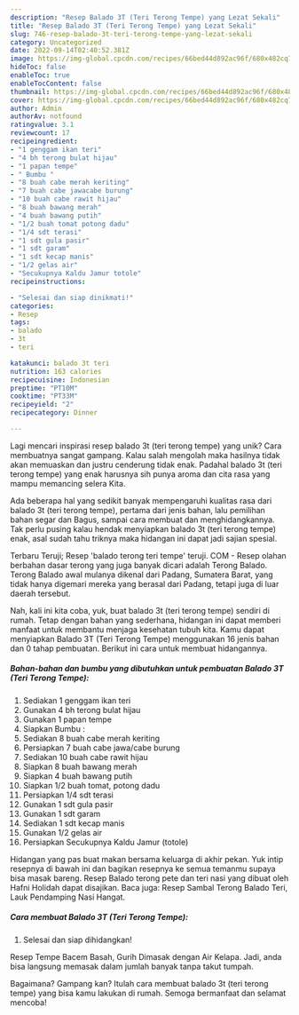 ```yaml
---
description: "Resep Balado 3T (Teri Terong Tempe) yang Lezat Sekali"
title: "Resep Balado 3T (Teri Terong Tempe) yang Lezat Sekali"
slug: 746-resep-balado-3t-teri-terong-tempe-yang-lezat-sekali
category: Uncategorized
date: 2022-09-14T02:40:52.381Z
image: https://img-global.cpcdn.com/recipes/66bed44d892ac96f/680x482cq70/balado-3t-teri-terong-tempe-foto-resep-utama.jpg
hideToc: false
enableToc: true
enableTocContent: false
thumbnail: https://img-global.cpcdn.com/recipes/66bed44d892ac96f/680x482cq70/balado-3t-teri-terong-tempe-foto-resep-utama.jpg
cover: https://img-global.cpcdn.com/recipes/66bed44d892ac96f/680x482cq70/balado-3t-teri-terong-tempe-foto-resep-utama.jpg
author: Admin
authorAv: notfound
ratingvalue: 3.1
reviewcount: 17
recipeingredient:
- "1 genggam ikan teri"
- "4 bh terong bulat hijau"
- "1 papan tempe"
- " Bumbu "
- "8 buah cabe merah keriting"
- "7 buah cabe jawacabe burung"
- "10 buah cabe rawit hijau"
- "8 buah bawang merah"
- "4 buah bawang putih"
- "1/2 buah tomat potong dadu"
- "1/4 sdt terasi"
- "1 sdt gula pasir"
- "1 sdt garam"
- "1 sdt kecap manis"
- "1/2 gelas air"
- "Secukupnya Kaldu Jamur totole"
recipeinstructions:

- "Selesai dan siap dinikmati!"
categories:
- Resep
tags:
- balado
- 3t
- teri

katakunci: balado 3t teri 
nutrition: 163 calories
recipecuisine: Indonesian
preptime: "PT10M"
cooktime: "PT33M"
recipeyield: "2"
recipecategory: Dinner

---
```





Lagi mencari inspirasi resep balado 3t (teri terong tempe) yang unik? Cara membuatnya sangat gampang. Kalau salah mengolah maka hasilnya tidak akan memuaskan dan justru cenderung tidak enak. Padahal balado 3t (teri terong tempe) yang enak harusnya sih punya aroma dan cita rasa yang mampu memancing selera Kita.





Ada beberapa hal yang sedikit banyak mempengaruhi kualitas rasa dari balado 3t (teri terong tempe), pertama dari jenis bahan, lalu pemilihan bahan segar dan Bagus, sampai cara membuat dan menghidangkannya. Tak perlu pusing kalau hendak menyiapkan balado 3t (teri terong tempe) enak,      asal sudah tahu triknya maka hidangan ini dapat jadi sajian spesial.














Terbaru Teruji; Resep &#39;balado terong teri tempe&#39; teruji. COM - Resep olahan berbahan dasar terong yang juga banyak dicari adalah Terong Balado. Terong Balado awal mulanya dikenal dari Padang, Sumatera Barat, yang tidak hanya digemari mereka yang berasal dari Padang, tetapi juga di luar daerah tersebut.






Nah, kali ini kita coba, yuk, buat balado 3t (teri terong tempe) sendiri di rumah. Tetap dengan bahan yang sederhana, hidangan ini dapat memberi manfaat untuk membantu menjaga kesehatan tubuh kita. Kamu dapat menyiapkan Balado 3T (Teri Terong Tempe) menggunakan 16 jenis bahan dan 0 tahap pembuatan. Berikut ini cara untuk membuat hidangannya.

<!--inarticleads1-->

##### Bahan-bahan dan bumbu yang dibutuhkan untuk pembuatan Balado 3T (Teri Terong Tempe):

1. Sediakan 1 genggam ikan teri
1. Gunakan 4 bh terong bulat hijau
1. Gunakan 1 papan tempe
1. Siapkan  Bumbu :
1. Sediakan 8 buah cabe merah keriting
1. Persiapkan 7 buah cabe jawa/cabe burung
1. Sediakan 10 buah cabe rawit hijau
1. Siapkan 8 buah bawang merah
1. Siapkan 4 buah bawang putih
1. Siapkan 1/2 buah tomat, potong dadu
1. Persiapkan 1/4 sdt terasi
1. Gunakan 1 sdt gula pasir
1. Gunakan 1 sdt garam
1. Sediakan 1 sdt kecap manis
1. Gunakan 1/2 gelas air
1. Persiapkan Secukupnya Kaldu Jamur (totole)


Hidangan yang pas buat makan bersama keluarga di akhir pekan. Yuk intip resepnya di bawah ini dan bagikan resepnya ke semua temanmu supaya bisa masak bareng. Resep Balado terong pete dan teri nasi yang dibuat oleh Hafni Holidah dapat disajikan. Baca juga: Resep Sambal Terong Balado Teri, Lauk Pendamping Nasi Hangat. 

<!--inarticleads2-->

##### Cara membuat Balado 3T (Teri Terong Tempe):


1. Selesai dan siap dihidangkan!

Resep Tempe Bacem Basah, Gurih Dimasak dengan Air Kelapa. Jadi, anda bisa langsung memasak dalam jumlah banyak tanpa takut tumpah. 

Bagaimana? Gampang kan? Itulah cara membuat balado 3t (teri terong tempe) yang bisa kamu lakukan di rumah. Semoga bermanfaat dan selamat mencoba!
